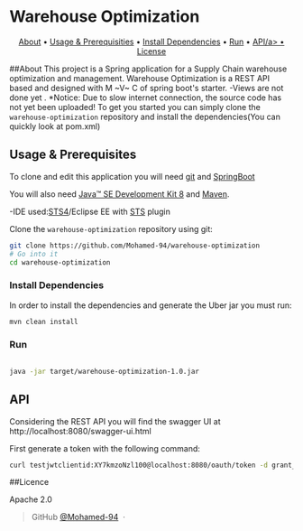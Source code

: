 # Warehouse Optimization

<p align="center">
  <a href="#about">About</a> •
  <a href="#usage & prerequisities">Usage & Prerequisities</a> •
  <a href="#install dependencies">Install Dependencies</a> •
  <a href="#run">Run</a> •
  <a href="#api">API/a> •
  <a href="#license">License</a>
</p>

##About
This project is a Spring application for a Supply Chain warehouse optimization and management.
Warehouse Optimization is a REST API based and designed with M ~V~ C of spring boot's starter.
-Views are not done yet .
 *Notice: Due to slow internet connection, the source code has not yet been uploaded!
To get you started you can simply clone the `warehouse-optimization` repository and install the dependencies(You can quickly look at pom.xml)


## Usage & Prerequisites

To clone and edit this application you will need [git](https://git-scm.com/) and [SpringBoot](https://projects.spring.io/spring-boot/)

You will also need [Java™ SE Development Kit 8](http://www.oracle.com/technetwork/java/javase/downloads) and [Maven](https://maven.apache.org/download.cgi).

-IDE used:[STS4](https://spring.io/tools)/Eclipse EE with [STS](https://spring.io/tools) plugin


Clone the `warehouse-optimization` repository using git:

```bash
git clone https://github.com/Mohamed-94/warehouse-optimization
# Go into it
cd warehouse-optimization

```

### Install Dependencies

In order to install the dependencies and generate the Uber jar you must run:

```bash
mvn clean install
```

### Run
 
```bash

java -jar target/warehouse-optimization-1.0.jar
```

## API

Considering the REST API you will find the swagger UI at http://localhost:8080/swagger-ui.html

First generate a token with the following command:

```bash
curl testjwtclientid:XY7kmzoNzl100@localhost:8080/oauth/token -d grant_type=password -d username=user -d password=jwtpass
```

##Licence

Apache 2.0

> GitHub [@Mohamed-94](https://github.com/Mohamed-94) &nbsp;&middot;&nbsp;
